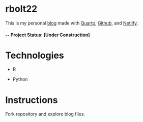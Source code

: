 # rbolt22 
This is my personal [blog](https://www.rbolt.me/) made with [Quarto](https://quarto.org/), [Github](https://github.com/), and [Netlify](https://www.netlify.com/). 

#### -- Project Status: [Under Construction]

# Technologies 

* R

* Python

# Instructions

Fork repository and explore blog files. 
